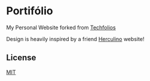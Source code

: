 # Portifólio 

My Personal Website forked from [Techfolios](https://techfolios.github.io/)

Design is heavily inspired by a friend [Herculino](https://herculino.com) website!


## License
[MIT](https://choosealicense.com/licenses/mit/)